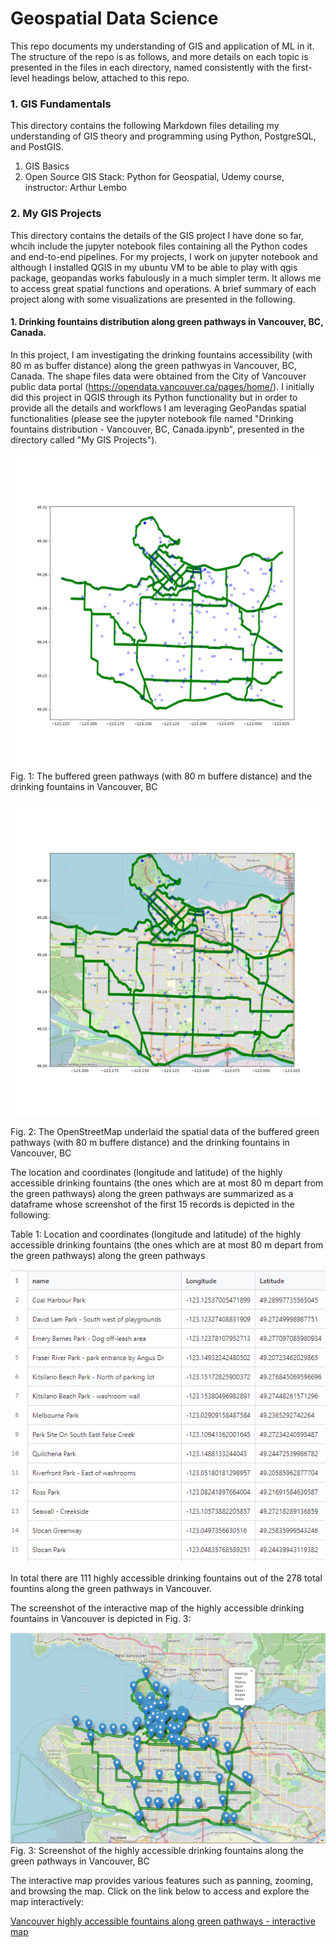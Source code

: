 # Geospatial Data Science

This repo documents my understanding of GIS and application of ML in it. The structure of the repo is as follows, and more details on each topic is presented in the files in each directory, named consistently with the first-level headings below, attached to this repo.


### 1. GIS Fundamentals
This directory contains the following Markdown files detailing my understanding of GIS theory and programming using Python, PostgreSQL, and PostGIS. 

1. GIS Basics
2. Open Source GIS Stack: Python for Geospatial, Udemy course, instructor: Arthur Lembo

### 2. My GIS Projects
This directory contains the details of the GIS project I have done so far, whcih include the jupyter notebook files containing all the Python codes and end-to-end pipelines. For my projects, I work on jupyter notebook and although I installed QGIS in my ubuntu VM to be able to play with qgis package, geopandas works fabulously in a much simpler term. It allows me to access great spatial functions and operations. A brief summary of each project along with some visualizations are presented in the following. 

#### 1. Drinking fountains distribution along green pathways in Vancouver, BC, Canada. 

In this project, I am investigating the drinking fountains accessibility (with 80 m as buffer distance) along the green pathwyas in Vancouver, BC, Canada. The shape files data were obtained from the City of Vancouver public data portal (https://opendata.vancouver.ca/pages/home/). I initially did this project in QGIS through its Python functionality but in order to provide all the details and workflows I am leveraging GeoPandas spatial functionalities (please see the jupyter notebook file named "Drinking fountains distribution - Vancouver, BC, Canada.ipynb", presented in the directory called "My GIS Projects"). 


![](https://github.com/DanialArab/Geospatial_Data_Science/blob/main/My%20GIS%20Projects/plots/80_m_buffered_greenways_plus_df.png)
Fig. 1: The buffered green pathways (with 80 m buffere distance) and the drinking fountains in Vancouver, BC


![](https://raw.githubusercontent.com/DanialArab/Geospatial_Data_Science/main/My%20GIS%20Projects/plots/80_m_buffered_greenways_plus_df_with_osm.png)

Fig. 2: The OpenStreetMap underlaid the spatial data of the buffered green pathways (with 80 m buffere distance) and the drinking fountains in Vancouver, BC

The location and coordinates (longitude and latitude) of the highly accessible drinking fountains (the ones which are at most 80 m depart from the green pathways) along the green pathways are summarized as a dataframe whose screenshot of the first 15 records is depicted in the following:

Table 1: Location and coordinates (longitude and latitude) of the highly accessible drinking fountains (the ones which are at most 80 m depart from the green pathways) along the green pathways

![](https://raw.githubusercontent.com/DanialArab/Geospatial_Data_Science/main/My%20GIS%20Projects/plots/fountains_within_buffer_dataframe.PNG)

In total there are 111 highly accessible drinking fountains out of the 278 total fountins along the green pathways in Vancouver. 

The screenshot of the interactive map of the highly accessible drinking fountains in Vancouver is depicted in Fig. 3:

![](https://github.com/DanialArab/Geospatial_Data_Science/blob/main/My%20GIS%20Projects/plots/interactive_map_screenshot_2.png)
Fig. 3: Screenshot of the highly accessible drinking fountains along the green pathways in Vancouver, BC


The interactive map provides various features such as panning, zooming, and browsing the map. Click on the link below to access and explore the map interactively:

[Vancouver highly accessible fountains along green pathways - interactive map](https://danialarab.github.io/map/)


